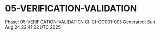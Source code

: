 # 05-VERIFICATION-VALIDATION
Phase: 05-VERIFICATION-VALIDATION
CI: CI-GO001-006
Generated: Sun Aug 24 22:41:22 UTC 2025

